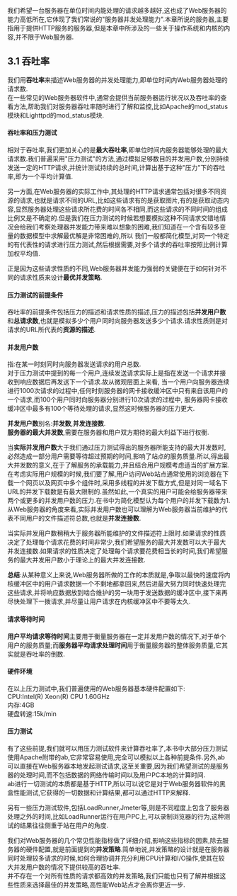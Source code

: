  我们希望一台服务器在单位时间内能处理的请求越多越好,这也成了Web服务器的能力高低所在,它体现了我们常说的"服务器并发处理能力".本章所说的服务器,主要指用于提供HTTP服务的服务器,但是本章中所涉及的一些关于操作系统和内核的内容,并不限于Web服务器.  
## 3.1 吞吐率  
 我们用**吞吐率**来描述Web服务器的并发处理能力,即单位时间内Web服务器处理的请求数.  
 在一些常见的Web服务器软件中,通常会提供当前服务器运行状况以及吞吐率的查看方法,帮助我们对服务器吞吐率随时进行了解和监控,比如Apache的mod_status模块和Lighttpd的mod_status模块.  
#### 吞吐率和压力测试  
 相对于吞吐率,我们更加关心的是**最大吞吐率**,即单位时间内服务器能够处理的最大请求数.我们普遍采用"压力测试"的方法,通过模拟足够数目的并发用户数,分别持续发送一定的HTTP请求,并统计测试持续的总时间,计算出基于这种"压力"下的吞吐率,即为一个平均计算值.  
 
 另一方面,在Web服务器的实际工作中,其处理的HTTP请求通常包括对很多不同资源的请求,也就是请求不同的URL,比如这些请求有的是获取图片,有的是获取动态内容,显然服务器处理这些请求所花费的时间各不相同,而这些请求的不同时间的组成比例又是不确定的.但是我们在压力测试的时候若想要模拟这种不同请求交错地情况会给我们考察处理器并发能力带来难以想象的困难,我们知道在一个含有较多变量的数据模型中求解最优解是非常困难的,所以
 我们一般都简化模型,对同一个特定的有代表性的请求进行压力测试,然后根据需要,对多个请求的吞吐率按照比例计算加权平均值.  
 
 正是因为这些请求性质的不同,Web服务器并发能力强弱的关键便在于如何针对不同的请求性质来设计**最优并发策略**.  
#### 压力测试的前提条件  
 吞吐率的前提条件包括压力的描述和请求性质的描述,压力的描述包括**并发用户数**和**总请求数**,也就是模拟多少个用户同时向服务器发送多少个请求.请求性质则是对请求的URL所代表的**资源的描述**.  
#### 并发用户数  
 指:在某一时刻同时向服务器发送请求的用户总数.  
 对于压力测试中提到的每一个用户,连续发送请求实际上是指在发送一个请求并接收到响应数据后再发送下一个请求.故从微观层面上来看,
 当一个用户向服务器连续进行1000次请求的过程中,任何时刻服务器的网卡接收缓冲区中只有来自该用户的一个请求,而100个用户同时向服务器分别进行10次请求的过程中,
 服务器网卡接收缓冲区中最多有100个等待处理的请求,显然这时候服务器的压力更大.  
 
 **并发用户数**别名:**并发数**,**并发连接数**.  
 **服务器的最大并发数**,需要在服务器和用户双方期待的最大利益下进行权衡.  
 
 当**实际并发用户数**大于我们通过压力测试得出的服务器所能支持的最大并发数时,必然造成一部分用户需要等待超过预期的时间,影响了站点的服务质量.所以,得出最大并发数的意义,在于了解服务的承载能力,并且结合用户规模考虑适当的扩展方案.  
 在考虑实际用户规模的时候,我们要了解,用户访问Web站点通常使用的浏览器在下载一个网页以及网页中多个组件时,采用多线程的并发下载方式,但是对同一域名下URL的并发下载数是有最大限制的.虽然如此,一个真实的用户可能会给服务器带来两个或更多的并发用户数的压力.在书中为简化模型认为每个用户的并发下载数为1.  
 从Web服务器的角度来看,实际并发用户数也可以理解为Web服务器当前维护的代表不同用户的文件描述符总数,也就是**并发连接数**.  
 
 当实际并发用户数稍稍大于服务器所能维护的文件描述符上限时.如果请求的性质决定了处理每个请求花费的时间非常少,我们希望服务的最大并发数可以大于最大并发连接数.如果请求的性质决定了处理每个请求要花费相当长的时间,我们希望服务的最大并发用户数小于理论上的最大并发连接数.  
 
 **总结**:从某种意义上来说,Web服务器所做的工作的本质就是,争取以最快的速度将内核缓冲区中的用户请求数据一个不剩地都拿回来,然后进最大努力同时快速处理完这些请求,并将响应数据放到啮合维护的另一块用于发送数据的缓冲区中,接下来再尽快处理下一拨请求,并尽量让用户请求在内核缓冲区中不要等太久.  
#### 请求等待时间  
 **用户平均请求等待时间**主要用于衡量服务器在一定并发用户数的情况下,对于单个用户的服务质量;而**服务器平均请求处理时间**用于衡量服务器的整体服务质量,它其实就是吞吐率的倒数.  
#### 硬件环境  
 在以上压力测试中,我们普遍使用的Web服务器基本硬件配置如下:  
 CPU:Intel(R) Xeon(R) CPU 1.60GHz  
 内存:4GB  
 硬盘转速:15k/min  
#### 压力测试  
 有了这些前提,我们就可以用压力测试软件来计算吞吐率了,本书中大部分压力测试使用Apache附带的ab,它非常容易使用,完全可以模拟以上各种前提条件.另外,ab可以直接在Web服务器本地发起测试请求,这至关重要,因为我们希望测试的是服务器的处理时间,而不包括数据的网络传输时间以及用户PC本地的计算时间.  
 ab进行一切测试的本质都是基于HTTP,所以可以说它是对于Web服务器软件的黑盒性能测试,它获得的一切数据和计算结果,都可以通过HTTP来解释.  
 
 另有一些压力测试软件,包括LoadRunner,Jmeter等,则是不同程度上包含了服务器处理之外的时间,比如LoadRunner运行在用户PC上,可以录制浏览器的行为,这种测试的结果往往侧重于站在用户的角度.  
 
 我们对Web服务器的几个常见性能指标做了详细介绍,影响这些指标的因素,除去服务器的硬件配置,就是前面提到的**并发策略**.简单地说,并发策略的设计就是在服务器同时处理较多请求的时候,如何合理协调并充分利用CPU计算和I/O操作,使其在较大并发用户数的情况下提供较高的吞吐率.  
 并不存在一个对所有性质的请求都高效的并发策略,我们只能也只有了解并根据这些性质来选择最佳的并发策略,高性能Web站点才会离你更近一步.  
 
 
